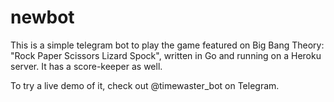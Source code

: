 # newbot
This is a simple telegram bot to play the game featured on Big Bang Theory: "Rock Paper Scissors Lizard Spock", written in Go and running on a Heroku server. It has a score-keeper as well.

To try a live demo of it, check out @timewaster_bot on Telegram.
